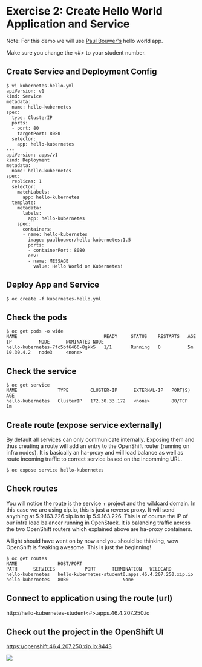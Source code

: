 # Exercise 2: Create Hello World Application and Service
Note: For this demo we will use [Paul Bouwer's](https://github.com/paulbouwer/hello-kubernetes) hello world app.

Make sure you change the <#> to your student number.

## Create Service and Deployment Config

```
$ vi kubernetes-hello.yml
apiVersion: v1
kind: Service
metadata:
  name: hello-kubernetes
spec:
  type: ClusterIP
  ports:
  - port: 80
    targetPort: 8080
  selector:
    app: hello-kubernetes
---
apiVersion: apps/v1
kind: Deployment
metadata:
  name: hello-kubernetes
spec:
  replicas: 1
  selector:
    matchLabels:
      app: hello-kubernetes
  template:
    metadata:
      labels:
        app: hello-kubernetes
    spec:
      containers:
      - name: hello-kubernetes
        image: paulbouwer/hello-kubernetes:1.5
        ports:
        - containerPort: 8080
        env:
        - name: MESSAGE
          value: Hello World on Kubernetes!
```

## Deploy App and Service
```
$ oc create -f kubernetes-hello.yml
```

## Check the pods
```
$ oc get pods -o wide
NAME                                READY     STATUS    RESTARTS   AGE       IP          NODE      NOMINATED NODE
hello-kubernetes-7fc5bf6466-8gkk5   1/1       Running   0          5m        10.30.4.2   node3     <none>
```

## Check the service
```
$ oc get service
NAME               TYPE        CLUSTER-IP      EXTERNAL-IP   PORT(S)   AGE
hello-kubernetes   ClusterIP   172.30.33.172   <none>        80/TCP    1m
```

## Create route (expose service externally)
By default all services can only communicate internally. Exposing them and thus creating a route will add an entry to the OpenShift router (running on infra nodes). It is basically an ha-proxy and will load balance as well as route incoming traffic to correct service based on the incomming URL.

```
$ oc expose service hello-kubernetes
```

## Check routes
You will notice the route is the service + project and the wildcard domain. In this case we are using xip.io, this is just a reverse proxy. It will send anything at 5.9.163.226.xip.io to ip 5.9.163.226. This is of course the IP of our infra load balancer running in OpenStack. It is balancing traffic across the two OpenShift routers which explained above are ha-proxy containers.

A light should have went on by now and you should be thinking, wow OpenShift is freaking awesome. This is just the beginning!
```
$ oc get routes
NAME               HOST/PORT                                           PATH      SERVICES           PORT      TERMINATION   WILDCARD
hello-kubernetes   hello-kubernetes-student0.apps.46.4.207.250.xip.io             hello-kubernetes   8080                    None
```
## Connect to application using the route (url)

http://hello-kubernetes-student<#>.apps.46.4.207.250.io

## Check out the project in the OpenShift UI
https://openshift.46.4.207.250.xip.io:8443

![](images/hello-kubernetes-okd.PNG)
